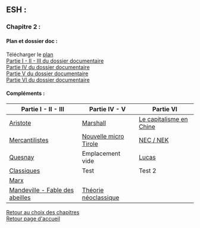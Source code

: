 ## ESH :
### **Chapitre 2 :**
#### Plan et dossier doc : <br />
Télécharger le [plan](http://download1638.mediafire.com/w4tkooxymbxg/4xrib772ra0d7mr/Chap+2+plan.pdf)<br /> 
[Partie I - II - III du dossier documentaire](http://download939.mediafire.com/7xc11myp9xqg/827dos28uudds9e/Chap+2+I+II+III.pdf) <br />
[Partie IV du dossier documentaire](http://download1651.mediafire.com/fwahurmjuwsg/rli7t0xg62yp6xn/Chap+2+IV.pdf) <br />
[Partie V du dossier documentaire](http://download1594.mediafire.com/51xy3h1hcy0g/t20lio38yi9q8gp/Chap+2+V.pdf) <br />
[Partie VI du dossier documentaire](http://download1582.mediafire.com/v757ik9hd8hg/mc73mlq7iqhg2mb/Chap+2+VI.pdf) <br />

#### Compléments :

Partie I - II - III | Partie IV - V | Partie VI
------------------- | ------------- | ------------
[Aristote](http://download1518.mediafire.com/tk9a6xsxlsqg/sdg7upq0i3k21pi/Aristote.doc)  | [Marshall](http://download847.mediafire.com/6ark6u3mm8zg/t9npw538jj3odcc/Marshall.doc) | [Le capitalisme en Chine](http://download1652.mediafire.com/bpt7dtjkhzdg/2pdhgb32vkt90gn/Capitalisme+en+Chine.pdf) |
[Mercantilistes](http://download1350.mediafire.com/4xuuzlpgv3yg/wbtpint9kc4qaak/Mercantilistes.doc) | [Nouvelle micro Tirole](http://download1646.mediafire.com/cfygfbzi83kg/06j3u36xktgo3tu/Fiche+lecture+HEC+d%C3%A9veloppement+durable+va+til+tuer+kme.pdf) | [NEC / NEK](http://download1514.mediafire.com/1kt9hz4gd1vg/qvvm049rodjm05t/Qu%5C%27est-ce+que+le+capitalisme.pdf) |
[Quesnay](http://download1337.mediafire.com/2grx0m1bageg/lv9575vcy9h4npa/Quesnay.doc) | Emplacement vide | [Lucas](http://download1515.mediafire.com/5a9l24rx9m7g/vdbijs7rfxdp917/histoire+de+l%5C%27%C3%A9conomie+de+la+connaissance.pdf) |
[Classiques](http://download1499.mediafire.com/wd7zc7sou8fg/4lvhf1j828dbxd5/Classiques.doc) | Test | Test 2
[Marx](http://www.mediafire.com/file/fr1xeo30krlplqq/Marx.doc) | |
[Mandeville - Fable des abeilles](http://download1072.mediafire.com/1611l7mse3lg/6ko6j66wg1s45rd/Mandeville.pdf) | [Théorie néoclassique](http://download1481.mediafire.com/4urwdyo4s4hg/4p859kap3t5quvp/Th%C3%A9orie+n%C3%A9oclassique.pdf) | 

[Retour au choix des chapitres](https://vaihess.github.io/eshece1/esh) <br />
[Retour page d'accueil](https://vaihess.github.io/eshece1)
